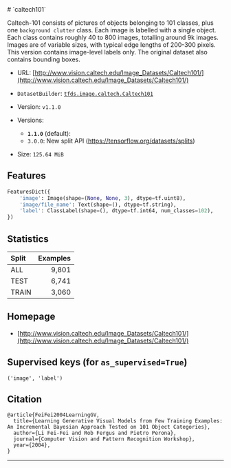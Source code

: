 <div itemscope itemtype="http://schema.org/Dataset">
  <div itemscope itemprop="includedInDataCatalog" itemtype="http://schema.org/DataCatalog">
    <meta itemprop="name" content="TensorFlow Datasets" />
  </div>
  <meta itemprop="name" content="caltech101" />
  <meta itemprop="description" content="Caltech-101 consists of pictures of objects belonging to 101 classes, plus&#10;one `background clutter` class. Each image is labelled with a single object.&#10;Each class contains roughly 40 to 800 images, totalling around 9k images.&#10;Images are of variable sizes, with typical edge lengths of 200-300 pixels.&#10;This version contains image-level labels only. The original dataset also&#10;contains bounding boxes.&#10;&#10;&#10;To use this dataset:&#10;&#10;```python&#10;import tensorflow_datasets as tfds&#10;&#10;ds = tfds.load('caltech101', split='train')&#10;for ex in ds.take(4):&#10;  print(ex)&#10;```&#10;&#10;See [the guide](https://www.tensorflow.org/datasets/overview) for more&#10;informations on [tensorflow_datasets](https://www.tensorflow.org/datasets).&#10;&#10;" />
  <meta itemprop="url" content="https://www.tensorflow.org/datasets/catalog/caltech101" />
  <meta itemprop="sameAs" content="http://www.vision.caltech.edu/Image_Datasets/Caltech101/" />
  <meta itemprop="citation" content="@article{FeiFei2004LearningGV,&#10;  title={Learning Generative Visual Models from Few Training Examples: An Incremental Bayesian Approach Tested on 101 Object Categories},&#10;  author={Li Fei-Fei and Rob Fergus and Pietro Perona},&#10;  journal={Computer Vision and Pattern Recognition Workshop},&#10;  year={2004},&#10;}&#10;" />
</div>
# `caltech101`

Caltech-101 consists of pictures of objects belonging to 101 classes, plus one
`background clutter` class. Each image is labelled with a single object. Each
class contains roughly 40 to 800 images, totalling around 9k images. Images are
of variable sizes, with typical edge lengths of 200-300 pixels. This version
contains image-level labels only. The original dataset also contains bounding
boxes.

*   URL:
    [http://www.vision.caltech.edu/Image_Datasets/Caltech101/](http://www.vision.caltech.edu/Image_Datasets/Caltech101/)
*   `DatasetBuilder`:
    [`tfds.image.caltech.Caltech101`](https://github.com/tensorflow/datasets/tree/master/tensorflow_datasets/image/caltech.py)
*   Version: `v1.1.0`
*   Versions:

    *   **`1.1.0`** (default):
    *   `3.0.0`: New split API (https://tensorflow.org/datasets/splits)

*   Size: `125.64 MiB`

## Features
```python
FeaturesDict({
    'image': Image(shape=(None, None, 3), dtype=tf.uint8),
    'image/file_name': Text(shape=(), dtype=tf.string),
    'label': ClassLabel(shape=(), dtype=tf.int64, num_classes=102),
})
```

## Statistics

Split | Examples
:---- | -------:
ALL   | 9,801
TEST  | 6,741
TRAIN | 3,060

## Homepage

*   [http://www.vision.caltech.edu/Image_Datasets/Caltech101/](http://www.vision.caltech.edu/Image_Datasets/Caltech101/)

## Supervised keys (for `as_supervised=True`)
`('image', 'label')`

## Citation
```
@article{FeiFei2004LearningGV,
  title={Learning Generative Visual Models from Few Training Examples: An Incremental Bayesian Approach Tested on 101 Object Categories},
  author={Li Fei-Fei and Rob Fergus and Pietro Perona},
  journal={Computer Vision and Pattern Recognition Workshop},
  year={2004},
}
```

--------------------------------------------------------------------------------

